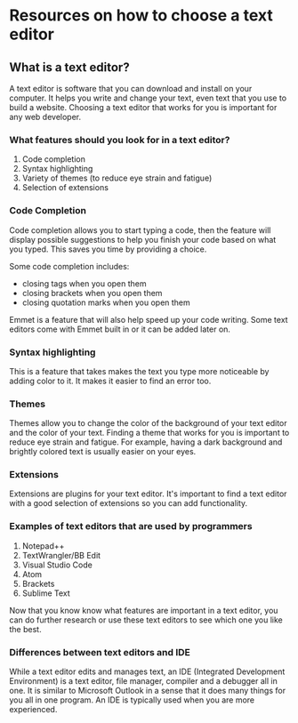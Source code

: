 # Resources on how to choose a text editor

## What is a text editor?

A text editor is software that you can download and install on your computer. It helps you write and change your text, even text that you use to build a website. 
Choosing a text editor that works for you is important for any web developer. 

### What features should you look for in a text editor?
1. Code completion
2. Syntax highlighting
3. Variety of themes (to reduce eye strain and fatigue)
4. Selection of extensions

### Code Completion

Code completion allows you to start typing a code, then the feature will display possible suggestions to help you finish your code based on what you typed. 
This saves you time by providing a choice. 

Some code completion includes:
- closing tags when you open them
- closing brackets when you open them
- closing quotation marks when you open them

Emmet is a feature that will also help speed up your code writing. Some text editors come with Emmet built in or it can be added later on. 

### Syntax highlighting

This is a feature that takes makes the text you type more noticeable by adding color to it. It makes it easier to find an error too. 

### Themes

Themes allow you to change the color of the background of your text editor and the color of your text. Finding a theme that works for you is important to reduce eye strain and fatigue. For example, having a dark background and brightly colored text is usually easier on your eyes. 

### Extensions

Extensions are plugins for your text editor. It's important to find a text editor with a good selection of extensions so you can add functionality. 

### Examples of text editors that are used by programmers

1. Notepad++
2. TextWrangler/BB Edit
3. Visual Studio Code
4. Atom
5. Brackets
6. Sublime Text

Now that you know know what features are important in a text editor, you can do further research or use these text editors to see which one you like the best.

### Differences between text editors and IDE

While a text editor edits and manages text, an IDE (Integrated Development Environment) is a text editor, file manager, compiler and a debugger all in one. It is similar to Microsoft Outlook in a sense that it does many things for you all in one program. An IDE is typically used when you are more experienced. 
